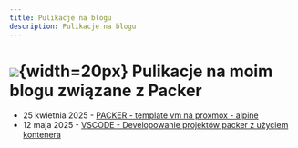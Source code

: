 ```yaml
---
title: Pulikacje na blogu
description: Pulikacje na blogu
---
```


# ![](https://gitlab.com/pl.rachuna-net/infrastructure/terraform/modules/gitlab-project/-/raw/main/images/packer.png){width=20px} Pulikacje na moim blogu związane z Packer

- 25 kwietnia 2025 - [PACKER - template vm na proxmox - alpine](/blog/2025/04/25/packer---template-vm-na-proxmox---alpine/)
- 12 maja 2025 - [VSCODE - Developowanie projektów packer z użyciem kontenera](/blog/2025/05/04/vscode---developowanie-projektów-packer-z-użyciem-kontenera/)